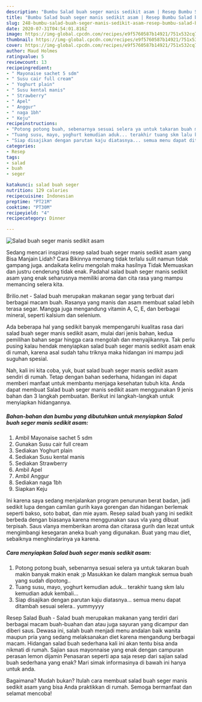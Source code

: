 ```yaml
---
description: "Bumbu Salad buah seger manis sedikit asam | Resep Bumbu Salad buah seger manis sedikit asam Yang Paling Enak"
title: "Bumbu Salad buah seger manis sedikit asam | Resep Bumbu Salad buah seger manis sedikit asam Yang Paling Enak"
slug: 248-bumbu-salad-buah-seger-manis-sedikit-asam-resep-bumbu-salad-buah-seger-manis-sedikit-asam-yang-paling-enak
date: 2020-07-31T04:54:01.816Z
image: https://img-global.cpcdn.com/recipes/e9f5760587b14921/751x532cq70/salad-buah-seger-manis-sedikit-asam-foto-resep-utama.jpg
thumbnail: https://img-global.cpcdn.com/recipes/e9f5760587b14921/751x532cq70/salad-buah-seger-manis-sedikit-asam-foto-resep-utama.jpg
cover: https://img-global.cpcdn.com/recipes/e9f5760587b14921/751x532cq70/salad-buah-seger-manis-sedikit-asam-foto-resep-utama.jpg
author: Maud Holmes
ratingvalue: 5
reviewcount: 13
recipeingredient:
- " Mayonaise sachet 5 sdm"
- " Susu cair full cream"
- " Yoghurt plain"
- " Susu kental manis"
- " Strawberry"
- " Apel"
- " Anggur"
- " naga 1bh"
- " Keju"
recipeinstructions:
- "Potong potong buah, sebenarnya sesuai selera ya untuk takaran buah makin banyak makin enak ;p Masukkan ke dalam mangkuk semua buah yang sudah dipotong.."
- "Tuang susu, mayo, yoghurt kemudian aduk... terakhir tuang skm lalu kemudian aduk kembali..."
- "Siap disajikan dengan parutan kaju diatasnya... semua menu dapat ditambah sesuai selera.. yummyyyy"
categories:
- Resep
tags:
- salad
- buah
- seger

katakunci: salad buah seger 
nutrition: 129 calories
recipecuisine: Indonesian
preptime: "PT21M"
cooktime: "PT30M"
recipeyield: "4"
recipecategory: Dinner

---
```



![Salad buah seger manis sedikit asam](https://img-global.cpcdn.com/recipes/e9f5760587b14921/751x532cq70/salad-buah-seger-manis-sedikit-asam-foto-resep-utama.jpg)

Sedang mencari inspirasi resep salad buah seger manis sedikit asam yang Bisa Manjain Lidah? Cara Bikinnya memang tidak terlalu sulit namun tidak gampang juga. andaikata keliru mengolah maka hasilnya Tidak Memuaskan dan justru cenderung tidak enak. Padahal salad buah seger manis sedikit asam yang enak seharusnya memiliki aroma dan cita rasa yang mampu memancing selera kita.

Brilio.net - Salad buah merupakan makanan segar yang terbuat dari berbagai macam buah. Rasanya yang manis dan asam membuat salad lebih terasa segar. Mangga juga mengandung vitamin A, C, E, dan berbagai mineral, seperti kalsium dan selenium.

Ada beberapa hal yang sedikit banyak mempengaruhi kualitas rasa dari salad buah seger manis sedikit asam, mulai dari jenis bahan, kedua pemilihan bahan segar hingga cara mengolah dan menyajikannya. Tak perlu pusing kalau hendak menyiapkan salad buah seger manis sedikit asam enak di rumah, karena asal sudah tahu triknya maka hidangan ini mampu jadi suguhan spesial.


Nah, kali ini kita coba, yuk, buat salad buah seger manis sedikit asam sendiri di rumah. Tetap dengan bahan sederhana, hidangan ini dapat memberi manfaat untuk membantu menjaga kesehatan tubuh kita. Anda dapat membuat Salad buah seger manis sedikit asam menggunakan 9 jenis bahan dan 3 langkah pembuatan. Berikut ini langkah-langkah untuk menyiapkan hidangannya.

<!--inarticleads1-->

##### Bahan-bahan dan bumbu yang dibutuhkan untuk menyiapkan Salad buah seger manis sedikit asam:

1. Ambil  Mayonaise sachet 5 sdm
1. Gunakan  Susu cair full cream
1. Sediakan  Yoghurt plain
1. Sediakan  Susu kental manis
1. Sediakan  Strawberry
1. Ambil  Apel
1. Ambil  Anggur
1. Sediakan  naga 1bh
1. Siapkan  Keju


Ini karena saya sedang menjalankan program penurunan berat badan, jadi sedikit lupa dengan camilan gurih kaya gorengan dan hidangan berlemak seperti bakso, soto babat, dan mie ayam. Resep salad buah yang ini sedikit berbeda dengan biasanya karena menggunakan saus vla yang dibuat terpisah. Saus vlanya memberikan aroma dan citarasa gurih dan lezat untuk mengimbangi kesegaran aneka buah yang digunakan. Buat yang mau diet, sebaiknya menghindarinya ya karena. 

<!--inarticleads2-->

##### Cara menyiapkan Salad buah seger manis sedikit asam:

1. Potong potong buah, sebenarnya sesuai selera ya untuk takaran buah makin banyak makin enak ;p Masukkan ke dalam mangkuk semua buah yang sudah dipotong..
1. Tuang susu, mayo, yoghurt kemudian aduk... terakhir tuang skm lalu kemudian aduk kembali...
1. Siap disajikan dengan parutan kaju diatasnya... semua menu dapat ditambah sesuai selera.. yummyyyy


Resep Salad Buah - Salad buah merupakan makanan yang terdiri dari berbagai macam buah-buahan dan atau juga sayuran yang dicampur dan diberi saus. Dewasa ini, salah buah menjadi menu andalan baik wanita maupun pria yang sedang melaksanakan diet karena mengandung berbagai macam. Hidangan salad buah sederhana kali ini akan tentu bisa anda nikmati di rumah. Sajian saus mayonnaise yang enak dengan campuran perasan lemon dijamin Penasaran seperti apa saja resep dari sajian salad buah sederhana yang enak? Mari simak informasinya di bawah ini hanya untuk anda. 

Bagaimana? Mudah bukan? Itulah cara membuat salad buah seger manis sedikit asam yang bisa Anda praktikkan di rumah. Semoga bermanfaat dan selamat mencoba!

